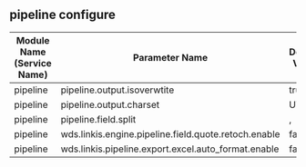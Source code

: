 ## pipeline  configure


| Module Name (Service Name) | Parameter Name | Default Value | Description |
| -------- | -------- | ----- |----- | 
|pipeline| pipeline.output.isoverwtite | true  | isoverwtite |
|pipeline|pipeline.output.charset|UTF-8|charset|
|pipeline|pipeline.field.split| , |split|
|pipeline|wds.linkis.engine.pipeline.field.quote.retoch.enable|false | field.quote.retoch.enable |
|pipeline|wds.linkis.pipeline.export.excel.auto_format.enable| false | auto_format.enable
